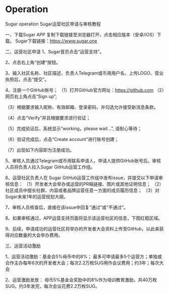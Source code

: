 # Operation
Sugar operation
Sugar运营社区申请与审核教程

一、下载Sugar APP
复制下载链接至浏览器打开，点击相应版本（安卓/iOS）下载。
Sugar下载链接：https://www.sugar.one

二、运营社区申请
1、Sugar首页点击“运营支持”。
    






2、点击右上角“创建”按钮。
     
  
3、输入社区名称、社区描述、负责人Telegram或币用用户名、上传LOGO、营业执照后，点击“提交”。
     


4、注册一个GitHub账号；
（1）打开GitHub官方网址：https://github.com
（2）网页右上角点击“Sign up”;

（3）根据要求输入昵称、有效邮箱、登录密码，并勾选允许接受新消息条款。

（4）点击“Verify”并且根据要求进行验证；


（5）完成验证后，系统显示“working，please wait...”, 请耐心等待；

（6）验证完成后，点击“Create account”进行账号创建；

（7）出现如下内容即为注册成功。

5、审核人员通过Telegram或币用联系申请人，申请人提供GitHub账号后，审核人员将负责人拉入Sugar GitHub运营工作组。

6、运营社区负责人在 Sugar GitHub运营工作组中发布issue，并提交以下申请审核信息：
（1）开发者大会举办或运营的PR稿链接、图片或其他证明信息；
（2）社区成员中擅长社群、内容或者品牌运营任意一方面的成员履历信息；
（3）对Sugar未来1年的运营规划大纲。



7、审核人员核查后，直接在该issue中回复“通过”或“不通过”。

8、如果审核通过，APP运营支持页面将显示该运营社区的信息，下图红框区域。
     

9、后续，申请成功的运营社区将举办的开发者大会资料上传至GitHub，以此来获得对应数量的大会举办费用。

三、运营活动激励

1、运营活动激励：基金会5%母币中的8%；
最多可申请最多5个运营方；单独或合作主办每年6次的开发者大会；每次2.2万枚SUG用作会议费用；约3年；每次大会

2、运营激励发放：
母币5%基金会奖励中的8%作为培训教育激励，共40万枚SUG，约3年发完，每次会议花费2.2万枚SUG。



